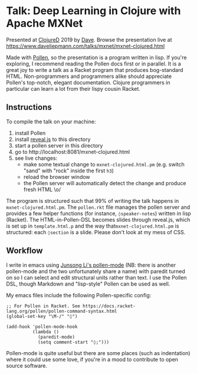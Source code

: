 # Talk: Deep Learning in Clojure with Apache MXNet 

Presented at [ClojureD](https://clojured.de/) 2019 by [Dave](https://twitter.com/daveliepmann/). Browse the presentation live at https://www.daveliepmann.com/talks/mxnet/mxnet-clojured.html

Made with [Pollen](https://docs.racket-lang.org/pollen/), so the presentation is a program written in lisp. If you're exploring, I recommend reading the Pollen docs first or in parallel. It is a great joy to write a talk as a Racket program that produces bog-standard HTML. Non-programmers and programmers alike should appreciate Pollen's top-notch, elegant documentation. Clojure programmers in particular can learn a lot from their lispy cousin Racket.


## Instructions
To compile the talk on your machine:

 1. install Pollen
 2. install [reveal.js](https://github.com/hakimel/reveal.js/#installation) to this directory
 3. start a pollen server in this directory
 4. go to http://localhost:8081/mxnet-clojured.html
 5. see live changes:
    - make some textual change to `mxnet-clojured.html.pm` (e.g. switch "sand" with "rock" inside the first `h3`)
    - reload the browser window
    - the Pollen server will automatically detect the change and produce fresh HTML \o/
    
The program is structured such that 99% of writing the talk happens in `mxnet-clojured.html.pm`. The `pollen.rkt` file manages the pollen server and provides a few helper functions (for instance, `◊speaker-notes`) written in lisp (Racket). The HTML-in-Pollen-DSL becomes slides through reveal.js, which is set up in `template.html.p` and the way that`mxnet-clojured.html.pm` is structured: each `◊section` is a slide. Please don't look at my mess of CSS.


## Workflow
I write in emacs using [Junsong Li's pollen-mode](https://github.com/lijunsong/pollen-mode) (NB: there is another pollen-mode and the two unfortunately share a name) with paredit turned on so I can select and edit structural units rather than text. I use the Pollen DSL, though Markdown and "lisp-style" Pollen can be used as well.

My emacs files include the following Pollen-specific config:

``` emacs-lisp
;; For Pollen in Racket. See https://docs.racket-lang.org/pollen/pollen-command-syntax.html
(global-set-key "\M-/" "◊")

(add-hook 'pollen-mode-hook
          (lambda ()
            (paredit-mode)
            (setq comment-start "◊;")))
```
    
Pollen-mode is quite useful but there are some places (such as indentation) where it could use some love, if you're in a mood to contribute to open source software.
